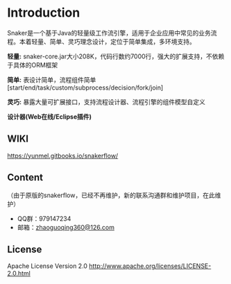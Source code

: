 Introduction
==========

Snaker是一个基于Java的轻量级工作流引擎，适用于企业应用中常见的业务流程。本着轻量、简单、灵巧理念设计，定位于简单集成，多环境支持。

**轻量:**
snaker-core.jar大小208K，代码行数约7000行，强大的扩展支持，不依赖于具体的ORM框架

**简单:**
表设计简单，流程组件简单[start/end/task/custom/subprocess/decision/fork/join]

**灵巧:**
暴露大量可扩展接口，支持流程设计器、流程引擎的组件模型自定义

**设计器(Web在线/Eclipse插件)**


## WIKI
https://yunmel.gitbooks.io/snakerflow/

## Content

（由于原版的snakerflow，已经不再维护，新的联系沟通群和维护项目，在此维护）
- QQ群：979147234
- 邮箱：zhaoguoqing360@126.com


License
-----
Apache License Version 2.0 <http://www.apache.org/licenses/LICENSE-2.0.html>


